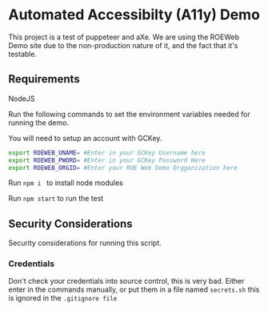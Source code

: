 # Automated Accessibilty (A11y) Demo

This project is a test of puppeteer and aXe.
We are using the ROEWeb Demo site due to the non-production nature of it, and the fact that it's testable.

## Requirements

NodeJS

Run the following commands to set the environment variables needed for running the demo.

You will need to setup an account with GCKey.

```bash
export ROEWEB_UNAME= #Enter in your GCKey Username here
export ROEWEB_PWORD= #Enter in your GCKey Password Here
export ROEWEB_ORGID= #Enter your ROE Web Demo Orgganization here
```

Run `npm i ` to install node modules

Run `npm start`  to run the test

## Security Considerations
Security considerations for running this script.

### Credentials
Don't check your credentials into source control, this is very bad.
Either enter in the commands manually, or put them in a file named `secrets.sh` this is ignored in the `.gitignore file`
